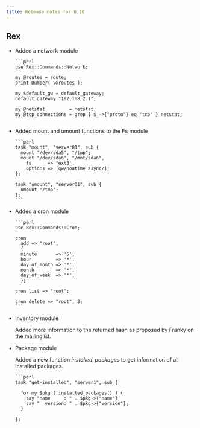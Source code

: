 ```yaml
---
title: Release notes for 0.10
---
```


## Rex

-   Added a network module

        ```perl
        use Rex::Commands::Network;

        my @routes = route;
        print Dumper( \@routes );

        my $default_gw = default_gateway;
        default_gateway "192.168.2.1";

        my @netstat         = netstat;
        my @tcp_connections = grep { $_->{"proto"} eq "tcp" } netstat;
        ```

-   Added mount and umount functions to the Fs module

        ```perl
        task "mount", "server01", sub {
          mount "/dev/sda5", "/tmp";
          mount "/dev/sda6", "/mnt/sda6",
            fs      => "ext3",
            options => [qw/noatime async/];
        };

        task "umount", "server01", sub {
          umount "/tmp";
        };
        ```

-   Added a cron module

        ```perl
        use Rex::Commands::Cron;

        cron
          add => "root",
          {
          minute       => '5',
          hour         => '*',
          day_of_month => '*',
          month        => '*',
          day_of_week  => '*',
          };

        cron list => "root";

        cron delete => "root", 3;
        ```

-   Inventory module

    Added more information to the returned hash as proposed by Franky on the mailinglist.

-   Package module

    Added a new function *installed\_packages* to get information of all installed packages.

        ```perl
        task "get-installed", "server1", sub {

          for my $pkg ( installed_packages() ) {
            say "name     : " . $pkg->{"name"};
            say "  version: " . $pkg->{"version"};
          }

        };
    ```


